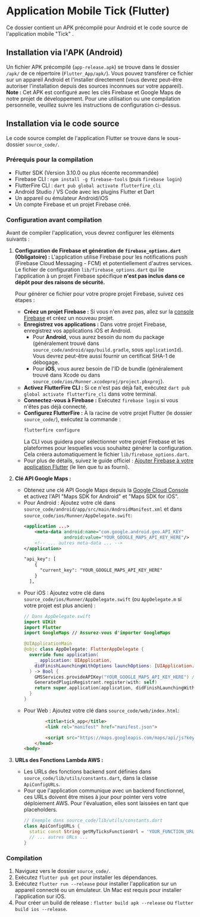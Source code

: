 # Application Mobile Tick (Flutter)

Ce dossier contient un APK précompilé pour Android et le code source de l'application mobile "Tick" .

## Installation via l'APK (Android)

Un fichier APK précompilé (`app-release.apk`) se trouve dans le dossier `/apk/` de ce répertoire (`Flutter_App/apk/`).
Vous pouvez transférer ce fichier sur un appareil Android et l'installer directement (vous devrez peut-être autoriser l'installation depuis des sources inconnues sur votre appareil).
**Note :** Cet APK est configuré avec les clés Firebase et Google Maps de notre projet de développement. Pour une utilisation ou une compilation personnelle, veuillez suivre les instructions de configuration ci-dessus.

## Installation via le code source

Le code source complet de l'application Flutter se trouve dans le sous-dossier `source_code/`.

### Prérequis pour la compilation
*   Flutter SDK (Version 3.10.0 ou plus récente recommandée)
*   Firebase CLI : `npm install -g firebase-tools` (puis `firebase login`)
*   FlutterFire CLI : `dart pub global activate flutterfire_cli`
*   Android Studio / VS Code avec les plugins Flutter et Dart
*   Un appareil ou émulateur Android/iOS
*   Un compte Firebase et un projet Firebase créé.

### Configuration avant compilation
Avant de compiler l'application, vous devrez configurer les éléments suivants :

1.  **Configuration de Firebase et génération de `firebase_options.dart` (Obligatoire) :**
    L'application utilise Firebase pour les notifications push (Firebase Cloud Messaging - FCM) et potentiellement d'autres services. Le fichier de configuration `lib/firebase_options.dart` qui lie l'application à un projet Firebase spécifique **n'est pas inclus dans ce dépôt pour des raisons de sécurité.**

    Pour générer ce fichier pour votre propre projet Firebase, suivez ces étapes :
    *   **Créez un projet Firebase :** Si vous n'en avez pas, allez sur la [console Firebase](https://console.firebase.google.com/) et créez un nouveau projet.
    *   **Enregistrez vos applications :** Dans votre projet Firebase, enregistrez vos applications iOS et Android.
        *   Pour **Android**, vous aurez besoin du nom du package (généralement trouvé dans `source_code/android/app/build.gradle`, sous `applicationId`). Vous devrez peut-être aussi fournir un certificat SHA-1 de débogage.
        *   Pour **iOS**, vous aurez besoin de l'ID de bundle (généralement trouvé dans Xcode ou dans `source_code/ios/Runner.xcodeproj/project.pbxproj`).
    *   **Activez FlutterFire CLI :** Si ce n'est pas déjà fait, exécutez `dart pub global activate flutterfire_cli` dans votre terminal.
    *   **Connectez-vous à Firebase :** Exécutez `firebase login` si vous n'êtes pas déjà connecté.
    *   **Configurez FlutterFire :** À la racine de votre projet Flutter (le dossier `source_code/`), exécutez la commande :
        ```bash
        flutterfire configure
        ```
        La CLI vous guidera pour sélectionner votre projet Firebase et les plateformes pour lesquelles vous souhaitez générer la configuration. Cela créera automatiquement le fichier `lib/firebase_options.dart`.
    *   Pour plus de détails, suivez le guide officiel : [Ajouter Firebase à votre application Flutter](https://firebase.google.com/docs/flutter/setup?hl=fr&platform=ios) (le lien que tu as fourni).

2.  **Clé API Google Maps :**
    *   Obtenez une clé API Google Maps depuis la [Google Cloud Console](https://console.cloud.google.com/google/maps-apis/) et activez l'API "Maps SDK for Android" et "Maps SDK for iOS".
    *   Pour Android : Ajoutez votre clé dans `source_code/android/app/src/main/AndroidManifest.xml` et dans `source_code/ios/Runner/AppDelegate.swift`:
        ```xml
        <application ...>
            <meta-data android:name="com.google.android.geo.API_KEY"
                       android:value="YOUR_GOOGLE_MAPS_API_KEY_HERE"/>
            <!-- ... autres meta-data ... -->
        </application>
        ```
		```xml
        "api_key": [
			{
			  "current_key": "YOUR_GOOGLE_MAPS_API_KEY_HERE"
			}
		  ],
        ```
    *   Pour iOS : Ajoutez votre clé dans `source_code/ios/Runner/AppDelegate.swift` (ou `AppDelegate.m` si votre projet est plus ancien) :
        ```swift
        // Dans AppDelegate.swift
        import UIKit
        import Flutter
        import GoogleMaps // Assurez-vous d'importer GoogleMaps

        @UIApplicationMain
        @objc class AppDelegate: FlutterAppDelegate {
          override func application(
            _ application: UIApplication,
            didFinishLaunchingWithOptions launchOptions: [UIApplication.LaunchOptionsKey: Any]?
          ) -> Bool {
            GMSServices.provideAPIKey("YOUR_GOOGLE_MAPS_API_KEY_HERE") // Ajoutez cette ligne
            GeneratedPluginRegistrant.register(with: self)
            return super.application(application, didFinishLaunchingWithOptions: launchOptions)
          }
        }
        ```
	*   Pour Web : Ajoutez votre clé dans `source_code/web/index.html`:
		```html
				<title>tick_app</title>
				<link rel="manifest" href="manifest.json">

				<script src="https://maps.googleapis.com/maps/api/js?key=YOUR_GOOGLE_MAPS_API_KEY_HERE"></script>
			</head>
		<body>
        ```

3.  **URLs des Fonctions Lambda AWS :**
    *   Les URLs des fonctions backend sont définies dans `source_code/lib/utils/constants.dart`, dans la classe `ApiConfigURLs`.
    *   Pour que l'application communique avec un backend fonctionnel, ces URLs doivent être mises à jour pour pointer vers votre déploiement AWS. Pour l'évaluation, elles sont laissées en tant que placeholders.
        ```dart
        // Exemple dans source_code/lib/utils/constants.dart
        class ApiConfigURLs {
          static const String getMyTicksFunctionUrl = 'YOUR_FUNCTION_URL_HERE';
          // ... autres URLs ...
        }
        ```

### Compilation
1. Naviguez vers le dossier `source_code/`.
2. Exécutez `flutter pub get` pour installer les dépendances.
3. Exécutez `flutter run --release` pour installer l'application sur un appareil connecté ou un émulateur. Un Mac est requis pour installer l'application sur iOS.
4. Pour créer un build de release : `flutter build apk --release` ou `flutter build ios --release`.